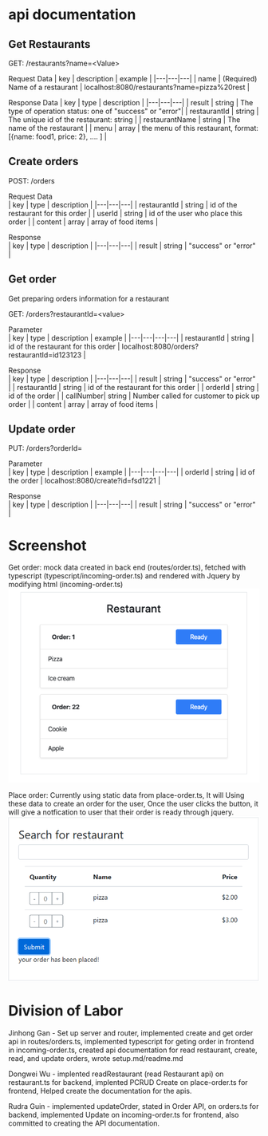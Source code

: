 # api documentation

## Get Restaurants

GET: /restaurants?name=\<Value\>

Request Data 
| key | description  | example |
|---|---|---|
| name | (Required) Name of a restaurant | localhost:8080/restaurants?name=pizza%20rest |

Response Data
| key  | type | description |
|---|---|---|
| result | string | The type of operation status: one of "success" or "error"|
| restaurantId | string | The unique id of the restaurant: string |
| restaurantName | string | The name of the restaurant |
| menu | array | the menu of this restaurant, format: [{name: food1, price: 2}, …. ] |



## Create orders

POST: /orders

Request Data  
| key  | type  | description  |
|---|---|---|
| restaurantId  | string  | id of the restaurant for this order  |
| userId  | string  | id of the user who place this order  |
| content  | array  | array of food items  |

Response  
| key  | type  | description  |
|---|---|---|
| result  | string  | "success" or "error"  |

## Get order
Get preparing orders information for a restaurant

GET: /orders?restaurantId=\<value\>

Parameter  
| key  | type  | description  |  example  |
|---|---|---|---|
| restaurantId  | string  | id of the restaurant for this order  | localhost:8080/orders?restaurantId=id123123  |

Response  
| key  | type  | description  |
|---|---|---|
| result  | string  | "success" or "error"  |
| restaurantId  | string  | id of the restaurant for this order  |
| orderId  | string  | id of the order  |
| callNumber| string  | Number called for customer to pick up order  |
| content  | array  | array of food items  |

## Update order

PUT: /orders?orderId=<value>

Parameter  
| key  | type  | description  |  example  |
|---|---|---|---|
| orderId  | string  | id of the order  | localhost:8080/create?id=fsd1221  |

Response  
| key  | type  | description  |
|---|---|---|
| result  | string  | "success" or "error"  |

# Screenshot
Get order: mock data created in back end (routes/order.ts), fetched with typescript (typescript/incoming-order.ts) and rendered with Jquery by modifying html (incoming-order.ts)  
![read order screenshot](https://github.com/Jinhong19/cs326-final-iota/blob/master/docs/images/read_order.png)  

Place order: Currently using static data from place-order.ts, It will Using these data to create an order for the user, Once the user clicks the button, it will give a notfication to user that their order is ready through jquery.
![read order screenshot](https://github.com/Jinhong19/cs326-final-iota/blob/master/docs/images/place_order_interface.PNG) 
# Division of Labor
Jinhong Gan - Set up server and router, implemented create and get order api in routes/orders.ts, implemented typescript for geting order in frontend in incoming-order.ts, created api documentation for read restaurant, create, read, and update orders, wrote setup.md/readme.md

Dongwei Wu - implented readRestaurant (read Restaurant api) on restaurant.ts for backend, implented PCRUD Create on place-order.ts for frontend, Helped create the documentation for the apis.

Rudra Guin - implemented updateOrder, stated in Order API, on orders.ts for backend, implemented Update on incoming-order.ts for frontend, also committed to creating the API documentation.